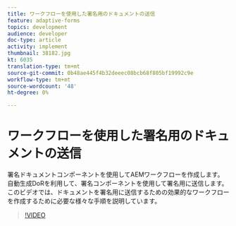 ```yaml
---
title: ワークフローを使用した署名用のドキュメントの送信
feature: adaptive-forms
topics: development
audience: developer
doc-type: article
activity: implement
thumbnail: 38182.jpg
kt: 6035
translation-type: tm+mt
source-git-commit: 0b48ae445f4b32deeec08bcb68f805bf19992c9e
workflow-type: tm+mt
source-wordcount: '48'
ht-degree: 0%

---
```


# ワークフローを使用した署名用のドキュメントの送信

署名ドキュメントコンポーネントを使用してAEMワークフローを作成します。 自動生成DoRを利用して、署名コンポーネントを使用して署名用に送信します。
このビデオでは、ドキュメントを署名用に送信するための効果的なワークフローを作成するために必要な様々な手順を説明しています。

>[!VIDEO](https://video.tv.adobe.com/v/38182/?quality=9&learn=on)